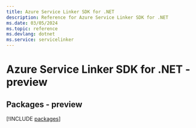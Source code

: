 ```yaml
---
title: Azure Service Linker SDK for .NET
description: Reference for Azure Service Linker SDK for .NET
ms.date: 03/05/2024
ms.topic: reference
ms.devlang: dotnet
ms.service: servicelinker
---
```

# Azure Service Linker SDK for .NET - preview
## Packages - preview
[!INCLUDE [packages](service-linker-index.md)]